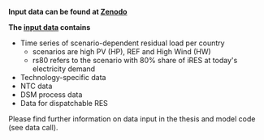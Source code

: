 **Input data can be found at [Zenodo](https://zenodo.org/)**

**The [input data](https://zenodo.org/record/5095356#.YO2tw0xCTmE) contains**

- Time series of scenario-dependent residual load per country
  - scenarios are high PV (HP), REF and High Wind (HW)
  - rs80 refers to the scenario with 80% share of iRES at today's electricity demand 
- Technology-specific data
- NTC data
- DSM process data
- Data for dispatchable RES


Please find further information on data input in the thesis and model code (see data call).
